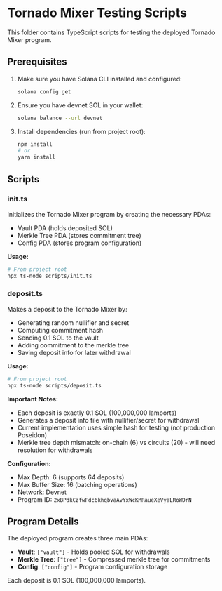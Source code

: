 # Tornado Mixer Testing Scripts

This folder contains TypeScript scripts for testing the deployed Tornado Mixer program.

## Prerequisites

1. Make sure you have Solana CLI installed and configured:
   ```bash
   solana config get
   ```

2. Ensure you have devnet SOL in your wallet:
   ```bash
   solana balance --url devnet
   ```

3. Install dependencies (run from project root):
   ```bash
   npm install
   # or
   yarn install
   ```

## Scripts

### init.ts
Initializes the Tornado Mixer program by creating the necessary PDAs:
- Vault PDA (holds deposited SOL)
- Merkle Tree PDA (stores commitment tree)
- Config PDA (stores program configuration)

**Usage:**
```bash
# From project root
npx ts-node scripts/init.ts
```

### deposit.ts
Makes a deposit to the Tornado Mixer by:
- Generating random nullifier and secret
- Computing commitment hash
- Sending 0.1 SOL to the vault
- Adding commitment to the merkle tree
- Saving deposit info for later withdrawal

**Usage:**
```bash
# From project root
npx ts-node scripts/deposit.ts
```

**Important Notes:**
- Each deposit is exactly 0.1 SOL (100,000,000 lamports)
- Generates a deposit info file with nullifier/secret for withdrawal
- Current implementation uses simple hash for testing (not production Poseidon)
- Merkle tree depth mismatch: on-chain (6) vs circuits (20) - will need resolution for withdrawals

**Configuration:**
- Max Depth: 6 (supports 64 deposits)
- Max Buffer Size: 16 (batching operations)
- Network: Devnet
- Program ID: `2xBPdkCzfwFdc6khqbvaAvYxWcKMRaueXeVyaLRoWDrN`

## Program Details

The deployed program creates three main PDAs:
- **Vault**: `["vault"]` - Holds pooled SOL for withdrawals
- **Merkle Tree**: `["tree"]` - Compressed merkle tree for commitments  
- **Config**: `["config"]` - Program configuration storage

Each deposit is 0.1 SOL (100,000,000 lamports).
